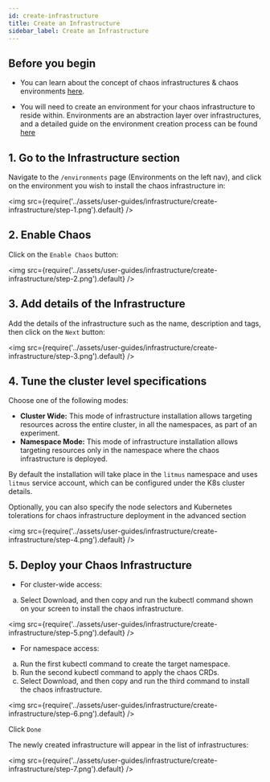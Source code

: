```yaml
---
id: create-infrastructure
title: Create an Infrastructure
sidebar_label: Create an Infrastructure
---
```


## Before you begin

- You can learn about the concept of chaos infrastructures & chaos environments [here](../concepts/infrastructure.md).

- You will need to create an environment for your chaos infrastructure to reside within. Environments are an abstraction layer over infrastructures, and a detailed guide on the environment creation process can be found [here](./create-environment.md)

## 1. Go to the Infrastructure section

Navigate to the `/environments` page (Environments on the left nav), and click on the environment you wish to install the chaos infrastructure in:

<img src={require('../assets/user-guides/infrastructure/create-infrastructure/step-1.png').default} />

## 2. Enable Chaos

Click on the `Enable Chaos` button:

<img src={require('../assets/user-guides/infrastructure/create-infrastructure/step-2.png').default} />

## 3. Add details of the Infrastructure

Add the details of the infrastructure such as the name, description and tags, then click on the `Next` button:

<img src={require('../assets/user-guides/infrastructure/create-infrastructure/step-3.png').default} />

## 4. Tune the cluster level specifications

Choose one of the following modes:

- **Cluster Wide:** This mode of infrastructure installation allows targeting resources across the entire cluster, in all the namespaces, as part of an experiment.
- **Namespace Mode:** This mode of infrastructure installation allows targeting resources only in the namespace where the chaos infrastructure is deployed.

By default the installation will take place in the `litmus` namespace and uses `litmus` service account, which can be configured under the K8s cluster details.

Optionally, you can also specify the node selectors and Kubernetes tolerations for chaos infrastructure deployment in the advanced section

<img src={require('../assets/user-guides/infrastructure/create-infrastructure/step-4.png').default} />

## 5. Deploy your Chaos Infrastructure

- For cluster-wide access:

<ol type="a">
  <li>Select Download, and then copy and run the kubectl command shown on your screen to install the chaos infrastructure.</li>
</ol>

<img src={require('../assets/user-guides/infrastructure/create-infrastructure/step-5.png').default} />

- For namespace access:

<ol type="a">
  <li>Run the first kubectl command to create the target namespace.</li>
  <li>Run the second kubectl command to apply the chaos CRDs.</li>
  <li>Select Download, and then copy and run the third command to install the chaos infrastructure.</li>
</ol>

<img src={require('../assets/user-guides/infrastructure/create-infrastructure/step-6.png').default} />

Click `Done`

The newly created infrastructure will appear in the list of infrastructures:

<img src={require('../assets/user-guides/infrastructure/create-infrastructure/step-7.png').default} />
